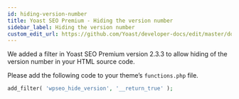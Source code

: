 ```yaml
---
id: hiding-version-number
title: Yoast SEO Premium - Hiding the version number
sidebar_label: Hiding the version number
custom_edit_url: https://github.com/Yoast/developer-docs/edit/master/docs/customization/yoast-seo-premium/hiding-version-number.md
---
```


We added a filter in Yoast SEO Premium version 2.3.3 to allow hiding of the version number in your HTML source code.

Please add the following code to your theme’s `functions.php` file.

```php
add_filter( 'wpseo_hide_version', '__return_true' );
```
